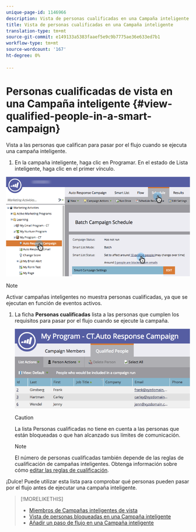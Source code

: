 ```yaml
---
unique-page-id: 1146966
description: Vista de personas cualificadas en una Campaña inteligente - Documentos de marketing - Documentación del producto
title: Vista de personas cualificadas en una Campaña inteligente
translation-type: tm+mt
source-git-commit: e149133a5383faaef5e9c9b7775ae36e633ed7b1
workflow-type: tm+mt
source-wordcount: '167'
ht-degree: 0%

---
```



# Personas cualificadas de vista en una Campaña inteligente {#view-qualified-people-in-a-smart-campaign}

Vista a las personas que califican para pasar por el flujo cuando se ejecuta una campaña inteligente.

1. En la campaña inteligente, haga clic en Programar. En el estado de Lista inteligente, haga clic en el primer vínculo.

![](assets/qualifedpeople-hands.png)

>[!NOTE]
>
>Activar campañas inteligentes no muestra personas cualificadas, ya que se ejecutan en función de eventos activos.

1. La ficha **Personas cualificadas** lista a las personas que cumplen los requisitos para pasar por el flujo cuando se ejecute la campaña.

   ![](assets/qualifiedpeople-tab.png)

   >[!CAUTION]
   >
   >La lista Personas cualificadas no tiene en cuenta a las personas que están bloqueadas o que han alcanzado sus límites de comunicación.

   >[!NOTE]
   >
   >El número de personas cualificadas también depende de las reglas de cualificación de campañas inteligentes. Obtenga información sobre cómo [editar las reglas de cualificación](../../../../product-docs/core-marketo-concepts/smart-campaigns/using-smart-campaigns/edit-qualification-rules-in-a-smart-campaign.md).

¡Dulce! Puede utilizar esta lista para comprobar qué personas pueden pasar por el flujo antes de ejecutar una campaña inteligente.

>[!MORELIKETHIS]
>
>* [Miembros de Campañas inteligentes de vista](view-smart-campaign-members.md)
>* [Vista de personas bloqueadas en una Campaña inteligente](view-blocked-people-in-a-smart-campaign.md)
>* [Añadir un paso de flujo en una Campaña inteligente](../../../../product-docs/core-marketo-concepts/smart-campaigns/flow-actions/add-a-flow-step-to-a-smart-campaign.md)

>




